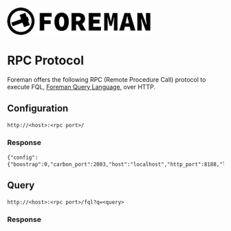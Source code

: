![logo](./img/icon.png)

# RPC Protocol

Foreman offers the following RPC (Remote Procedure Call) protocol to execute FQL, [Foreman Query Language](dsl.md), over HTTP.

## Configuration

```
http://<host>:<rpc port>/
```

### Response 

```
{"config":{"boostrap":0,"carbon_port":2003,"host":"localhost","http_port":8188,"log_level":"TRACE","metrics_store":"sqlstore/0.8.6","product":"foreman","version":"0.8.5"}}
```

## Query

```
http://<host>:<rpc port>/fql?q=<query>
```

### Response
